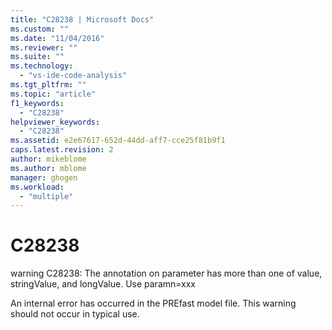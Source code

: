 ```yaml
---
title: "C28238 | Microsoft Docs"
ms.custom: ""
ms.date: "11/04/2016"
ms.reviewer: ""
ms.suite: ""
ms.technology: 
  - "vs-ide-code-analysis"
ms.tgt_pltfrm: ""
ms.topic: "article"
f1_keywords: 
  - "C28238"
helpviewer_keywords: 
  - "C28238"
ms.assetid: e2e67617-652d-44dd-aff7-cce25f81b9f1
caps.latest.revision: 2
author: mikeblome
ms.author: mblome
manager: ghogen
ms.workload: 
  - "multiple"
---
```

# C28238
warning C28238: The annotation on parameter has more than one of value, stringValue, and longValue. Use paramn=xxx  
  
 An internal error has occurred in the PREfast model file. This warning should not occur in typical use.